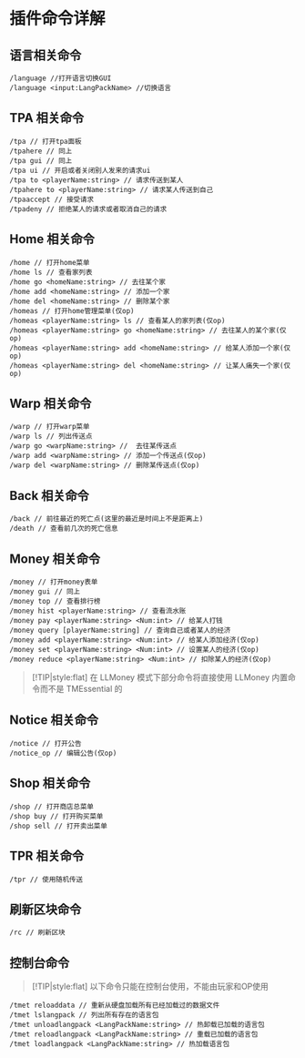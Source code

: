 # 插件命令详解

## 语言相关命令

```mccommand
/language //打开语言切换GUI
/language <input:LangPackName> //切换语言
```

## TPA 相关命令

```mccommand
/tpa // 打开tpa面板
/tpahere // 同上
/tpa gui // 同上
/tpa ui // 开启或者关闭别人发来的请求ui
/tpa to <playerName:string> // 请求传送到某人
/tpahere to <playerName:string> // 请求某人传送到自己
/tpaaccept // 接受请求
/tpadeny // 拒绝某人的请求或者取消自己的请求
```

## Home 相关命令

```mccommand
/home // 打开home菜单
/home ls // 查看家列表
/home go <homeName:string> // 去往某个家
/home add <homeName:string> // 添加一个家
/home del <homeName:string> // 删除某个家
/homeas // 打开home管理菜单(仅op)
/homeas <playerName:string> ls // 查看某人的家列表(仅op)
/homeas <playerName:string> go <homeName:string> // 去往某人的某个家(仅op)
/homeas <playerName:string> add <homeName:string> // 给某人添加一个家(仅op)
/homeas <playerName:string> del <homeName:string> // 让某人痛失一个家(仅op)
```

## Warp 相关命令

```mccommand
/warp // 打开warp菜单
/warp ls // 列出传送点
/warp go <warpName:string> //  去往某传送点
/warp add <warpName:string> // 添加一个传送点(仅op)
/warp del <warpName:string> // 删除某传送点(仅op)
```

## Back 相关命令

```mccommand
/back // 前往最近的死亡点(这里的最近是时间上不是距离上)
/death // 查看前几次的死亡信息
```

## Money 相关命令

```mccommand
/money // 打开money表单
/money gui // 同上
/money top // 查看排行榜
/money hist <playerName:string> // 查看流水账
/money pay <playerName:string> <Num:int> // 给某人打钱
/money query [playerName:string] // 查询自己或者某人的经济
/money add <playerName:string> <Num:int> // 给某人添加经济(仅op)
/money set <playerName:string> <Num:int> // 设置某人的经济(仅op)
/money reduce <playerName:string> <Num:int> // 扣除某人的经济(仅op)
```

> [!TIP|style:flat]
> 在 LLMoney 模式下部分命令将直接使用 LLMoney 内置命令而不是 TMEssential 的

## Notice 相关命令

```mccommand
/notice // 打开公告
/notice_op // 编辑公告(仅op)
```

## Shop 相关命令

```mccommand
/shop // 打开商店总菜单
/shop buy // 打开购买菜单
/shop sell // 打开卖出菜单
```

## TPR 相关命令

```mccommand
/tpr // 使用随机传送
```

## 刷新区块命令

```mccommand
/rc // 刷新区块
```

## 控制台命令

> [!TIP|style:flat]
> 以下命令只能在控制台使用，不能由玩家和OP使用

```mccommand
/tmet reloaddata // 重新从硬盘加载所有已经加载过的数据文件
/tmet lslangpack // 列出所有存在的语言包
/tmet unloadlangpack <LangPackName:string> // 热卸载已加载的语言包
/tmet reloadlangpack <LangPackName:string> // 重载已加载的语言包
/tmet loadlangpack <LangPackName:string> // 热加载语言包
```
